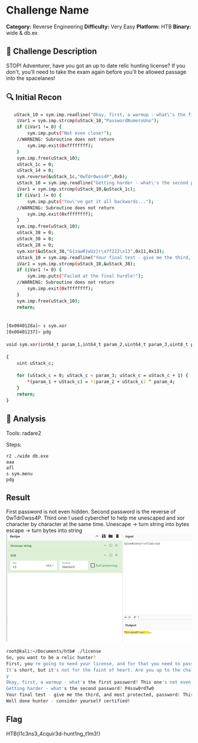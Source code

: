 # Challenge Name

**Category:** Reverse Engineering
**Difficulty:** Very Easy
**Platform:** HTB 
**Binary:** wide & db.ex

## 📝 Challenge Description
STOP! Adventurer, have you got an up to date relic hunting license? If you don't, you'll need to take the exam again before you'll be allowed passage into the spacelanes!


## 🔍 Initial Recon
```bash
   uStack_10 = sym.imp.readline("Okay, first, a warmup - what\'s the first password? This one\'s not even hidden: ");
    iVar1 = sym.imp.strcmp(uStack_10,"PasswordNumeroUno");
    if (iVar1 != 0) {
        sym.imp.puts("Not even close!");
    //WARNING: Subroutine does not return
        sym.imp.exit(0xffffffff);
    }
    sym.imp.free(uStack_10);
    uStack_1c = 0;
    uStack_14 = 0;
    sym.reverse(&uStack_1c,"0wTdr0wss4P",0xb);
    uStack_10 = sym.imp.readline("Getting harder - what\'s the second password? ");
    iVar1 = sym.imp.strcmp(uStack_10,&uStack_1c);
    if (iVar1 != 0) {
        sym.imp.puts("You\'ve got it all backwards...");
    //WARNING: Subroutine does not return
        sym.imp.exit(0xffffffff);
    }
    sym.imp.free(uStack_10);
    uStack_38 = 0;
    uStack_30 = 0;
    uStack_28 = 0;
    sym.xor(&uStack_38,"G{zawR}wUz}r\x7f222\x13",0x11,0x13);
    uStack_10 = sym.imp.readline("Your final test - give me the third, and most protected, password: ");
    iVar1 = sym.imp.strcmp(uStack_10,&uStack_38);
    if (iVar1 != 0) {
        sym.imp.puts("Failed at the final hurdle!");
    //WARNING: Subroutine does not return
        sym.imp.exit(0xffffffff);
    }
    sym.imp.free(uStack_10);
    return;


[0x0040128a]> s sym.xor
[0x00401237]> pdg

void sym.xor(int64_t param_1,int64_t param_2,uint64_t param_3,uint8_t param_4)

{
    uint uStack_c;
    
    for (uStack_c = 0; uStack_c < param_3; uStack_c = uStack_c + 1) {
        *(param_1 + uStack_c) = *(param_2 + uStack_c) ^ param_4;
    }
    return;
}

```

## 🔧 Analysis
Tools: radare2

Steps:
```Dynamic analysis (radare2)
r2 ./wide db.exe
aaa
afl
s sym.menu
pdg

```

## Result
First password is not even hidden. Second password is the reverse of 0wTdr0wss4P. Third one I used cyberchef to help me unescaped and xor character by character at the same time.
Unescape -> turn string into bytes
escape -> turn bytes into string
![alt text](image.png)

```bash
root@kali:~/Documents/htb# ./license 
So, you want to be a relic hunter?
First, you're going to need your license, and for that you need to pass the exam.
It's short, but it's not for the faint of heart. Are you up to the challenge?! (y/n)
y
Okay, first, a warmup - what's the first password? This one's not even hidden: PasswordNumeroUno
Getting harder - what's the second password? P4ssw0rdTw0
Your final test - give me the third, and most protected, password: ThirdAndFinal!!!
Well done hunter - consider yourself certified!

```

## Flag
HTB{l1c3ns3_4cquir3d-hunt1ng_t1m3!}

